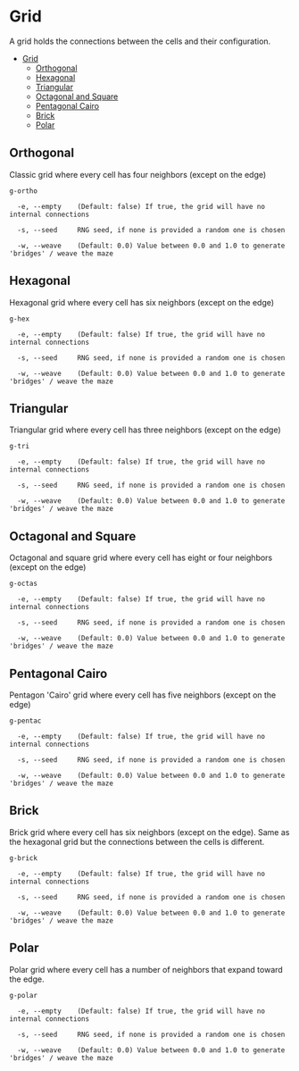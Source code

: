 # Grid

A grid holds the connections between the cells and their configuration.

- [Grid](#grid)
  - [Orthogonal](#orthogonal)
  - [Hexagonal](#hexagonal)
  - [Triangular](#triangular)
  - [Octagonal and Square](#octagonal-and-square)
  - [Pentagonal Cairo](#pentagonal-cairo)
  - [Brick](#brick)
  - [Polar](#polar)

## Orthogonal

Classic grid where every cell has four neighbors (except on the edge)

`g-ortho`

```
  -e, --empty    (Default: false) If true, the grid will have no internal connections

  -s, --seed     RNG seed, if none is provided a random one is chosen

  -w, --weave    (Default: 0.0) Value between 0.0 and 1.0 to generate 'bridges' / weave the maze
```

## Hexagonal

Hexagonal grid where every cell has six neighbors (except on the edge)

`g-hex`

```
  -e, --empty    (Default: false) If true, the grid will have no internal connections

  -s, --seed     RNG seed, if none is provided a random one is chosen

  -w, --weave    (Default: 0.0) Value between 0.0 and 1.0 to generate 'bridges' / weave the maze
```

## Triangular

Triangular grid where every cell has three neighbors (except on the edge)

`g-tri`

```
  -e, --empty    (Default: false) If true, the grid will have no internal connections

  -s, --seed     RNG seed, if none is provided a random one is chosen

  -w, --weave    (Default: 0.0) Value between 0.0 and 1.0 to generate 'bridges' / weave the maze
```

## Octagonal and Square

Octagonal and square grid where every cell has eight or four neighbors (except on the edge)

`g-octas`

```
  -e, --empty    (Default: false) If true, the grid will have no internal connections

  -s, --seed     RNG seed, if none is provided a random one is chosen

  -w, --weave    (Default: 0.0) Value between 0.0 and 1.0 to generate 'bridges' / weave the maze
```

## Pentagonal Cairo

Pentagon 'Cairo' grid where every cell has five neighbors (except on the edge)

`g-pentac`

```
  -e, --empty    (Default: false) If true, the grid will have no internal connections

  -s, --seed     RNG seed, if none is provided a random one is chosen

  -w, --weave    (Default: 0.0) Value between 0.0 and 1.0 to generate 'bridges' / weave the maze
```

## Brick

Brick grid where every cell has six neighbors (except on the edge). Same as the hexagonal grid but the connections between the cells is different.

`g-brick`

```
  -e, --empty    (Default: false) If true, the grid will have no internal connections

  -s, --seed     RNG seed, if none is provided a random one is chosen

  -w, --weave    (Default: 0.0) Value between 0.0 and 1.0 to generate 'bridges' / weave the maze
```

## Polar

Polar grid where every cell has a number of neighbors that expand toward the edge.

`g-polar`

```
  -e, --empty    (Default: false) If true, the grid will have no internal connections

  -s, --seed     RNG seed, if none is provided a random one is chosen

  -w, --weave    (Default: 0.0) Value between 0.0 and 1.0 to generate 'bridges' / weave the maze
```